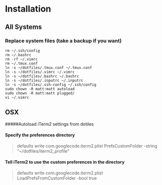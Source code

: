 # Installation
## All Systems
### Replace system files (take a backup if you want)

``` 
rm ~/.ssh/config  
rm ~/.bashrc  
rm -rf ~/.vimrc  
rm ~/.tmux.conf  
ln -s ~/dotfiles/.tmux.conf ~/.tmux.conf  
ln -s ~/dotfiles/.vimrc ~/.vimrc  
ln -s ~/dotfiles/.bashrc ~/.bashrc  
ln -s ~/dotfiles/.inputrc ~/.inputrc  
ln -s ~/dotfiles/.ssh-config ~/.ssh/config  
sudo chown -R matt:matt autoload  
sudo chown -R matt:matt plugged/  
vi ~/.vimrc  
```



## OSX
#####Autoload iTerm2 settings from dotiles

#### Specify the preferences directory
>defaults write com.googlecode.iterm2.plist PrefsCustomFolder -string "~/dotfiles/iterm2_profile"  

#### Tell iTerm2 to use the custom preferences in the directory
>defaults write com.googlecode.iterm2.plist LoadPrefsFromCustomFolder -bool true

